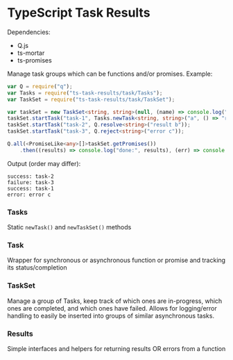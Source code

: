 TypeScript Task Results
==============

Dependencies:
* Q.js
* ts-mortar
* ts-promises

Manage task groups which can be functions and/or promises.
Example:
```ts
var Q = require("q");
var Tasks = require("ts-task-results/task/Tasks");
var TaskSet = require("ts-task-results/task/TaskSet");

var taskSet = new TaskSet<string, string>(null, (name) => console.log("success:", name), (name) => console.log("failure:", name));
taskSet.startTask("task-1", Tasks.newTask<string, string>("a", () => "result a").start());
taskSet.startTask("task-2", Q.resolve<string>("result b"));
taskSet.startTask("task-3", Q.reject<string>("error c"));

Q.all(<PromiseLike<any>[]>taskSet.getPromises())
    .then((results) => console.log("done:", results), (err) => console.error("error:", err));
```

Output (order may differ):
```
success: task-2
failure: task-3
success: task-1
error: error c
```


### Tasks
Static `newTask()` and `newTaskSet()` methods

### Task
Wrapper for synchronous or asynchronous function or promise and tracking its status/completion

### TaskSet
Manage a group of Tasks, keep track of which ones are in-progress, which ones are completed, and which ones have failed. 
Allows for logging/error handling to easily be inserted into groups of similar asynchronous tasks.

### Results
Simple interfaces and helpers for returning results OR errors from a function
